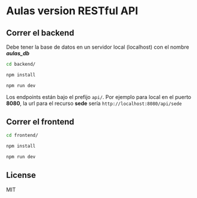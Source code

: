 Aulas version RESTful API
==================================

Correr el backend
---------------

Debe tener la base de datos en un servidor local (localhost) con el nombre ***aulas_db***

```sh
cd backend/

npm install

npm run dev

```

Los endpoints están bajo el prefijo `api/`. Por ejemplo para local en el puerto **8080**, la url para el recurso **sede** sería `http://localhost:8080/api/sede`

Correr el frontend
------
```sh
cd frontend/

npm install

npm run dev

```

License
-------

MIT

